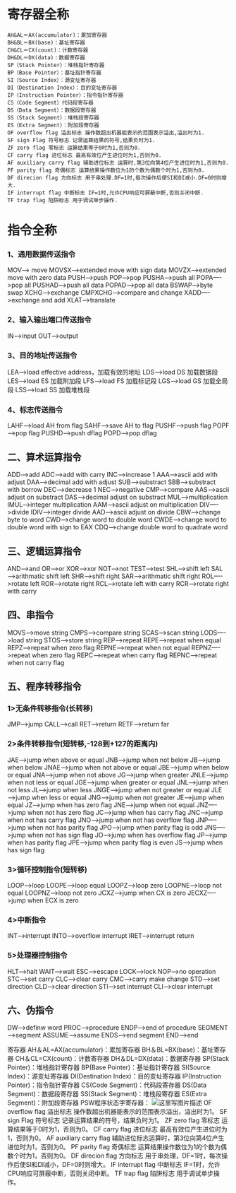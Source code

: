# 寄存器全称

```
AH&AL＝AX(accumulator)：累加寄存器 
BH&BL＝BX(base)：基址寄存器 
CH&CL＝CX(count)：计数寄存器 
DH&DL＝DX(data)：数据寄存器 
SP（Stack Pointer）：堆栈指针寄存器 
BP（Base Pointer）：基址指针寄存器 
SI（Source Index）：源变址寄存器 
DI（Destination Index）：目的变址寄存器 
IP（Instruction Pointer）：指令指针寄存器 
CS（Code Segment）代码段寄存器 
DS（Data Segment）：数据段寄存器 
SS（Stack Segment）：堆栈段寄存器 
ES（Extra Segment）：附加段寄存器 
OF overflow flag 溢出标志 操作数超出机器能表示的范围表示溢出,溢出时为1. 
SF sign Flag 符号标志 记录运算结果的符号,结果负时为1. 
ZF zero flag 零标志 运算结果等于0时为1,否则为0. 
CF carry flag 进位标志 最高有效位产生进位时为1,否则为0. 
AF auxiliary carry flag 辅助进位标志 运算时,第3位向第4位产生进位时为1,否则为0. 
PF parity flag 奇偶标志 运算结果操作数位为1的个数为偶数个时为1,否则为0. 
DF direcion flag 方向标志 用于串处理.DF=1时,每次操作后使SI和DI减小.DF=0时则增大. 
IF interrupt flag 中断标志 IF=1时,允许CPU响应可屏蔽中断,否则关闭中断. 
TF trap flag 陷阱标志 用于调试单步操作.
```



# 指令全称

### 1、通用数据传送指令

MOV—-> move
MOVSX—->extended move with sign data
MOVZX—->extended move with zero data
PUSH—->push
POP—->pop
PUSHA—->push all
POPA—->pop all
PUSHAD—->push all data
POPAD—->pop all data
BSWAP—->byte swap
XCHG—->exchange
CMPXCHG—->compare and change
XADD—->exchange and add
XLAT—->translate

### 2、输入输出端口传送指令

IN—->input
OUT—->output

### 3、目的地址传送指令

LEA—->load effective address，加载有效的地址
LDS—->load DS 加载数据段
LES—->load ES 加载附加段
LFS—->load FS 加载标记段
LGS—->load GS 加载全局段
LSS—->load SS 加载堆栈段

### 4、标志传送指令

LAHF—->load AH from flag
SAHF—->save AH to flag
PUSHF—->push flag
POPF—->pop flag
PUSHD—->push dflag
POPD—->pop dflag

## 二、算术运算指令

ADD—->add
ADC—->add with carry
INC—->increase 1
AAA—->ascii add with adjust
DAA—->decimal add with adjust
SUB—->substract
SBB—->substract with borrow
DEC—->decrease 1
NEC—->negative
CMP—->compare
AAS—->ascii adjust on substract
DAS—->decimal adjust on substract
MUL—->multiplication
IMUL—->integer multiplication
AAM—->ascii adjust on multiplication
DIV—->divide
IDIV—->integer divide
AAD—->ascii adjust on divide
CBW—->change byte to word
CWD—->change word to double word
CWDE—->change word to double word with sign to EAX
CDQ—->change double word to quadrate word

## 三、逻辑运算指令

AND—->and
OR—->or
XOR—->xor
NOT—->not
TEST—->test
SHL—->shift left
SAL—->arithmatic shift left
SHR—->shift right
SAR—->arithmatic shift right
ROL—->rotate left
ROR—->rotate right
RCL—->rotate left with carry
RCR—->rotate right with carry

## 四、串指令

MOVS—->move string
CMPS—->compare string
SCAS—->scan string
LODS—->load string
STOS—->store string
REP—->repeat
REPE—->repeat when equal
REPZ—->repeat when zero flag
REPNE—->repeat when not equal
REPNZ—->repeat when zero flag
REPC—->repeat when carry flag
REPNC—->repeat when not carry flag

## 五、程序转移指令

### 1>无条件转移指令(长转移)

JMP—->jump
CALL—->call
RET—->return
RETF—->return far

### 2>条件转移指令(短转移,-128到+127的距离内)

JAE—->jump when above or equal
JNB—->jump when not below
JB—->jump when below
JNAE—->jump when not above or equal
JBE—->jump when below or equal
JNA—->jump when not above
JG—->jump when greater
JNLE—->jump when not less or equal
JGE—->jump when greater or equal
JNL—->jump when not less
JL—->jump when less
JNGE—->jump when not greater or equal
JLE—->jump when less or equal
JNG—->jump when not greater
JE—->jump when equal
JZ—->jump when has zero flag
JNE—->jump when not equal
JNZ—->jump when not has zero flag
JC—->jump when has carry flag
JNC—->jump when not has carry flag
JNO—->jump when not has overflow flag
JNP—->jump when not has parity flag
JPO—->jump when parity flag is odd
JNS—->jump when not has sign flag
JO—->jump when has overflow flag
JP—->jump when has parity flag
JPE—->jump when parity flag is even
JS—->jump when has sign flag

### 3>循环控制指令(短转移)

LOOP—->loop
LOOPE—->loop equal
LOOPZ—->loop zero
LOOPNE—->loop not equal
LOOPNZ—->loop not zero
JCXZ—->jump when CX is zero
JECXZ—->jump when ECX is zero

### 4>中断指令

INT—->interrupt
INTO—->overflow interrupt
IRET—->interrupt return

### 5>处理器控制指令

HLT—->halt
WAIT—->wait
ESC—->escape
LOCK—->lock
NOP—->no operation
STC—->set carry
CLC—->clear carry
CMC—->carry make change
STD—->set direction
CLD—->clear direction
STI—->set interrupt
CLI—->clear interrupt

## 六、伪指令

DW—->definw word
PROC—->procedure
ENDP—->end of procedure
SEGMENT—->segment
ASSUME—->assume
ENDS—->end segment
END—->end

寄存器
AH＆AL=AX(accumulator)：累加寄存器
BH＆BL=BX(base)：基址寄存器
CH＆CL=CX(count)：计数寄存器
DH＆DL=DX(data)：数据寄存器
SP(Stack Pointer)：堆栈指针寄存器
BP(Base Pointer)：基址指针寄存器
SI(Source Index)：源变址寄存器
DI(Destination Index)：目的变址寄存器
IP(Instruction Pointer)：指令指针寄存器
CS(Code Segment)：代码段寄存器
DS(Data Segment)：数据段寄存器
SS(Stack Segment)：堆栈段寄存器
ES(Extra Segment)：附加段寄存器
PSW程序状态字寄存器：
![这里写图片描述](https://img-blog.csdn.net/20171112122323197?watermark/2/text/aHR0cDovL2Jsb2cuY3Nkbi5uZXQvYmFpc2h1aW5peWFvbnVsaWE=/font/5a6L5L2T/fontsize/400/fill/I0JBQkFCMA==/dissolve/70/gravity/SouthEast)
OF overflow flag 溢出标志 操作数超出机器能表示的范围表示溢出，溢出时为1。
SF sign Flag 符号标志 记录运算结果的符号，结果负时为1。
ZF zero flag 零标志 运算结果等于0时为1，否则为0。
CF carry flag 进位标志 最高有效位产生进位时为1，否则为0。
AF auxiliary carry flag 辅助进位标志运算时，第3位向第4位产生进位时为1，否则为0。
PF parity flag 奇偶标志 运算结果操作数位为1的个数为偶数个时为1，否则为0。
DF direcion flag 方向标志 用于串处理，DF=1时，每次操作后使SI和DI减小，DF=0时则增大。
IF interrupt flag 中断标志 IF=1时，允许CPU响应可屏蔽中断，否则关闭中断。
TF trap flag 陷阱标志 用于调试单步操作。